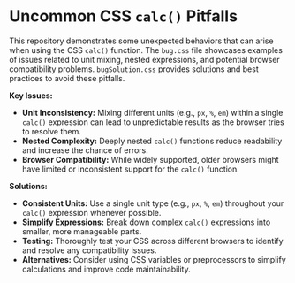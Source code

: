 # Uncommon CSS `calc()` Pitfalls

This repository demonstrates some unexpected behaviors that can arise when using the CSS `calc()` function.  The `bug.css` file showcases examples of issues related to unit mixing, nested expressions, and potential browser compatibility problems.  `bugSolution.css` provides solutions and best practices to avoid these pitfalls.

**Key Issues:**

* **Unit Inconsistency:** Mixing different units (e.g., `px`, `%`, `em`) within a single `calc()` expression can lead to unpredictable results as the browser tries to resolve them.
* **Nested Complexity:** Deeply nested `calc()` functions reduce readability and increase the chance of errors.
* **Browser Compatibility:**  While widely supported, older browsers might have limited or inconsistent support for the `calc()` function.

**Solutions:**

* **Consistent Units:** Use a single unit type (e.g., `px`, `%`, `em`) throughout your `calc()` expression whenever possible.
* **Simplify Expressions:** Break down complex `calc()` expressions into smaller, more manageable parts.
* **Testing:** Thoroughly test your CSS across different browsers to identify and resolve any compatibility issues.
* **Alternatives:** Consider using CSS variables or preprocessors to simplify calculations and improve code maintainability.